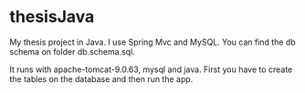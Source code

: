 # thesisJava
My thesis project in Java. I use Spring Mvc and MySQL. You can find the db schema on folder db.schema.sql.

It runs with apache-tomcat-9.0.63, mysql and java. First you have to create the tables on the database and then run the app.
